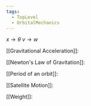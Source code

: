 ```yaml
---
tags:
  - TopLevel
  - OrbitalMechanics
---
```

$x \rightarrow \theta$
$v \rightarrow w$

[[Gravitational Acceleration]]:

[[Newton's Law of Gravitation]]:

[[Period of an orbit]]:

[[Satellite Motion]]:

[[Weight]]:



